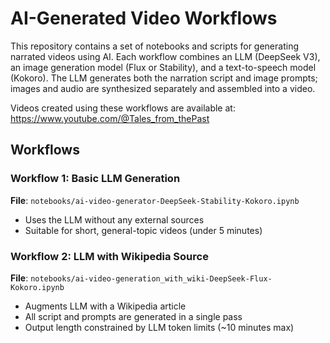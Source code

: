 # AI-Generated Video Workflows

This repository contains a set of notebooks and scripts for generating narrated videos using AI. Each workflow combines an LLM (DeepSeek V3), an image generation model (Flux or Stability), and a text-to-speech model (Kokoro). The LLM generates both the narration script and image prompts; images and audio are synthesized separately and assembled into a video.

Videos created using these workflows are available at:  
https://www.youtube.com/@Tales_from_thePast

## Workflows

### Workflow 1: Basic LLM Generation  
**File**: `notebooks/ai-video-generator-DeepSeek-Stability-Kokoro.ipynb`  
- Uses the LLM without any external sources  
- Suitable for short, general-topic videos (under 5 minutes)  

### Workflow 2: LLM with Wikipedia Source  
**File**: `notebooks/ai-video-generation_with_wiki-DeepSeek-Flux-Kokoro.ipynb`  
- Augments LLM with a Wikipedia article  
- All script and prompts are generated in a single pass  
- Output length constrained by LLM token limits (~10 minutes max)
